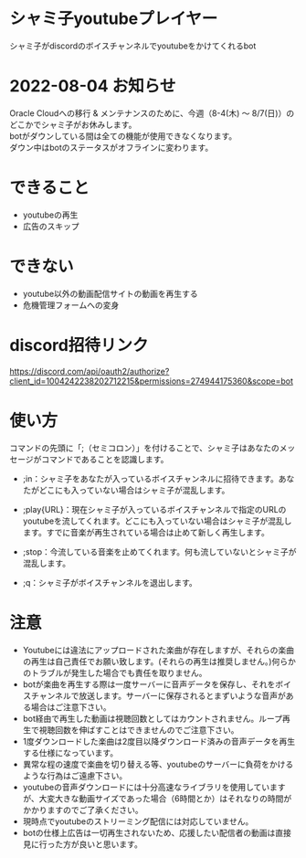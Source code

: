 # シャミ子youtubeプレイヤー
シャミ子がdiscordのボイスチャンネルでyoutubeをかけてくれるbot  

# 2022-08-04 お知らせ
Oracle Cloudへの移行 & メンテナンスのために、今週（8-4(木) ～ 8/7(日)）のどこかでシャミ子がお休みします。  
botがダウンしている間は全ての機能が使用できなくなります。  
ダウン中はbotのステータスがオフラインに変わります。  

# できること
* youtubeの再生
* 広告のスキップ

# できない
* youtube以外の動画配信サイトの動画を再生する
* 危機管理フォームへの変身

# discord招待リンク
https://discord.com/api/oauth2/authorize?client_id=1004242238202712215&permissions=274944175360&scope=bot

# 使い方
コマンドの先頭に「;（セミコロン）」を付けることで、シャミ子はあなたのメッセージがコマンドであることを認識します。

* ;in：シャミ子をあなたが入っているボイスチャンネルに招待できます。あなたがどこにも入っていない場合はシャミ子が混乱します。

* ;play{URL}：現在シャミ子が入っているボイスチャンネルで指定のURLのyoutubeを流してくれます。どこにも入っていない場合はシャミ子が混乱します。すでに音楽が再生されている場合は止めて新しく再生します。

* ;stop：今流している音楽を止めてくれます。何も流していないとシャミ子が混乱します。

* ;q：シャミ子がボイスチャンネルを退出します。

# 注意
* Youtubeには違法にアップロードされた楽曲が存在しますが、それらの楽曲の再生は自己責任でお願い致します。(それらの再生は推奨しません。)何らかのトラブルが発生した場合でも責任を取りません。  
* botが楽曲を再生する際は一度サーバーに音声データを保存し、それをボイスチャンネルで放送します。サーバーに保存されるとまずいような音声がある場合はご注意下さい。  
* bot経由で再生した動画は視聴回数としてはカウントされません。ループ再生で視聴回数を伸ばすことはできませんのでご注意下さい。  
* 1度ダウンロードした楽曲は2度目以降ダウンロード済みの音声データを再生する仕様になっています。  
* 異常な程の速度で楽曲を切り替える等、youtubeのサーバーに負荷をかけるような行為はご遠慮下さい。  
* youtubeの音声ダウンロードには十分高速なライブラリを使用していますが、大変大きな動画サイズであった場合（6時間とか）はそれなりの時間がかかりますのでご了承ください。  
* 現時点でyoutubeのストリーミング配信には対応していません。  
* botの仕様上広告は一切再生されないため、応援したい配信者の動画は直接見に行った方が良いと思います。
